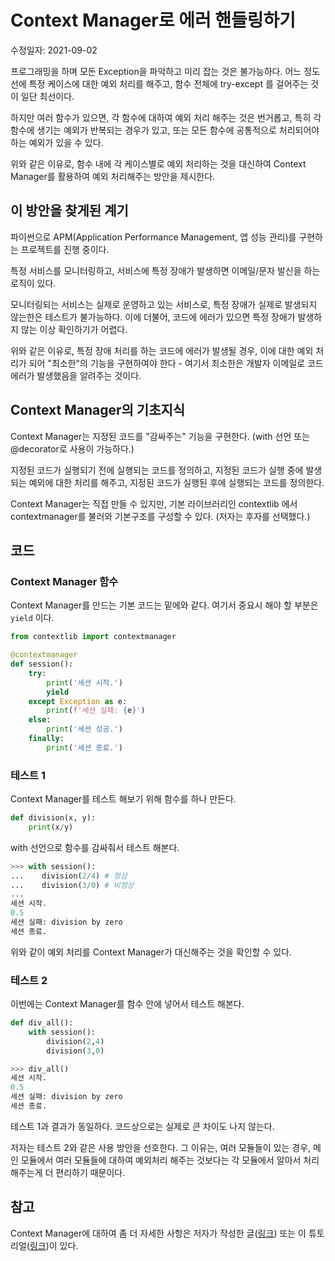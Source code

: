# Context Manager로 에러 핸들링하기

수정일자: 2021-09-02

프로그래밍을 하며 모든 Exception을 파악하고 미리 잡는 것은 불가능하다.
어느 정도 선에 특정 케이스에 대한 예외 처리를 해주고, 함수 전체에 try-except 를 걸어주는 것이 일단 최선이다.

하지만 여러 함수가 있으면, 각 함수에 대하여 예외 처리 해주는 것은 번거롭고,
특히 각 함수에 생기는 예외가 반복되는 경우가 있고,
또는 모든 함수에 공통적으로 처리되어야 하는 예외가 있을 수 있다.

위와 같은 이유로, 함수 내에 각 케이스별로 예외 처리하는 것을 대신하여
Context Manager를 활용하여 예외 처리해주는 방안을 제시한다.

## 이 방안을 찾게된 계기

파이썬으로 APM(Application Performance Management, 앱 성능 관리)를 구현하는 프로젝트를 진행 중이다.

특정 서비스를 모니터링하고, 서비스에 특정 장애가 발생하면 이메일/문자 발신을 하는 로직이 있다.

모니터링되는 서비스는 실제로 운영하고 있는 서비스로, 특정 장애가 실제로 발생되지 않는한은 테스트가 불가능하다. 이에 더불어, 코드에 에러가 있으면 특정 장애가 발생하지 않는 이상 확인하기가 어렵다.

위와 같은 이유로, 특정 장애 처리를 하는 코드에 에러가 발생될 경우, 이에 대한 예외 처리가 되어 "최소한"의 기능을 구현하여야 한다 - 여기서 최소한은 개발자 이메일로 코드에러가 발생했음을 알려주는 것이다.

## Context Manager의 기초지식

Context Manager는 지정된 코드를 "감싸주는" 기능을 구현한다.
(with 선언 또는 @decorator로 사용이 가능하다.)

지정된 코드가 실행되기 전에 실행되는 코드를 정의하고,
지정된 코드가 실행 중에 발생되는 예외에 대한 처리를 해주고,
지정된 코드가 실행된 후에 실행되는 코드를 정의한다.

Context Manager는 직접 만들 수 있지만,
기본 라이브러리인 contextlib 에서 contextmanager를 불러와 기본구조를 구성할 수 있다.
(저자는 후자를 선택했다.)

## 코드

### Context Manager 함수

Context Manager를 만드는 기본 코드는 밑에와 같다.
여기서 중요시 해야 할 부분은 `yield` 이다.

```python
from contextlib import contextmanager

@contextmanager
def session():
    try:
        print('세션 시작.')
        yield
    except Exception as e:
        print(f'세션 실패: {e}')
    else:
        print('세션 성공.')
    finally:
        print('세션 종료.')
```

### 테스트 1

Context Manager를 테스트 해보기 위해 함수를 하나 만든다.

```python
def division(x, y):
    print(x/y)
```

with 선언으로 함수를 감싸줘서 테스트 해본다.

```python
>>> with session():
...    division(2/4) # 정상
...    division(3/0) # 비정상
...
세션 시작.
0.5
세션 실패: division by zero
세션 종료.
```

위와 같이 예외 처리를 Context Manager가 대신해주는 것을 확인할 수 있다.

### 테스트 2

이번에는 Context Manager를 함수 안에 넣어서 테스트 해본다.

```python
def div_all():
    with session():
        division(2,4)
        division(3,0)
```

```python
>>> div_all()
세션 시작.
0.5
세션 실패: division by zero
세션 종료.
```

테스트 1과 결과가 동일하다. 코드상으로는 실제로 큰 차이도 나지 않는다.

저자는 테스트 2와 같은 사용 방안을 선호한다.
그 이유는, 여러 모듈들이 있는 경우, 메인 모듈에서 여러 모듈들에 대하여 예외처리 해주는 것보다는
각 모듈에서 알아서 처리 해주는게 더 편리하기 때문이다.

## 참고

Context Manager에 대하여 좀 더 자세한 사항은 저자가 작성한 글([링크](https://github.com/harplife/TIL/blob/master/Python/Decorated_Context_Managers.ipynb)) 또는 이 튜토리얼([링크](https://realpython.com/primer-on-python-decorators/))이 있다.